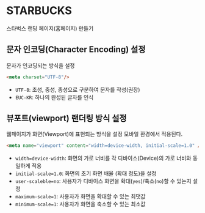 # STARBUCKS

스타벅스 랜딩 페이지(홈페이지) 만들기

## 문자 인코딩(Character Encoding) 설정

문자가 인코딩되는 방식을 설정

```html
<meta charset="UTF-8"/>
```

- `UTF-8`: 초성, 중성, 종성으로 구분하여 문자를 작성(권장)
- `EUC-KR`: 하나의 완성된 글자를 인식

## 뷰포트(viewport) 랜더링 방식 설정

웹페이지가 화면(Viewport)에 표현되는 방식을 설정
모바일 환경에서 적용된다.

```html
<meta name="viewport" content="width=device-width, initial-scale=1.0" />
```

- `width=device-width`: 화면의 가로 너비를 각 디바이스(Device)의 가로 너비와 동일하게 적용
- `initial-scale=1.0`: 화면의 초기 화면 배율 (확대 정도)을 설정
- `user-scaleble=no`: 사용자가 디바이스 화면을 확대(`yes`)/축소(`no`)할 수 있는지 설정
- `maximum-scale=1`: 사용자가 화면을 확대할 수 있는 최댓값
- `minimum-scale=1`: 사용자가 화면을 축소할 수 있는 최소값
